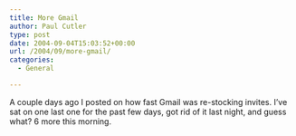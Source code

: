 ```yaml
---
title: More Gmail
author: Paul Cutler
type: post
date: 2004-09-04T15:03:52+00:00
url: /2004/09/more-gmail/
categories:
  - General

---
```

A couple days ago I posted on how fast Gmail was re-stocking invites. I&#8217;ve sat on one last one for the past few days, got rid of it last night, and guess what? 6 more this morning.